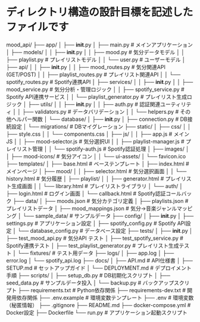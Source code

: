 # ディレクトリ構造の設計目標を記述したファイルです
mood_api/
├── app/
│   ├── __init__.py
│   ├── main.py                    # メインアプリケーション
│   ├── models/
│   │   ├── __init__.py
│   │   ├── mood.py               # 気分データモデル
│   │   ├── playlist.py           # プレイリストモデル
│   │   └── user.py               # ユーザーモデル
│   ├── api/
│   │   ├── __init__.py
│   │   ├── mood_routes.py        # 気分関連API (GET/POST)
│   │   ├── playlist_routes.py    # プレイリスト関連API
│   │   └── spotify_routes.py     # Spotify連携API
│   ├── services/
│   │   ├── __init__.py
│   │   ├── mood_service.py       # 気分分析・管理ロジック
│   │   ├── spotify_service.py    # Spotify API連携サービス
│   │   └── playlist_generator.py # プレイリスト生成ロジック
│   ├── utils/
│   │   ├── __init__.py
│   │   ├── auth.py               # 認証関連ユーティリティ
│   │   ├── validators.py         # データバリデーション
│   │   └── helpers.py            # その他ヘルパー関数
│   └── database/
│       ├── __init__.py
│       ├── connection.py         # DB接続設定
│       └── migrations/           # DBマイグレーション
├── static/
│   ├── css/
│   │   ├── style.css
│   │   └── components.css
│   ├── js/
│   │   ├── app.js               # メインJS
│   │   ├── mood-selector.js     # 気分選択UI
│   │   ├── playlist-manager.js  # プレイリスト管理
│   │   └── spotify-auth.js      # Spotify認証処理
│   ├── images/
│   │   ├── mood-icons/          # 気分アイコン
│   │   └── ui-assets/
│   └── favicon.ico
├── templates/
│   ├── base.html               # ベーステンプレート
│   ├── index.html              # メインページ
│   ├── mood/
│   │   ├── selector.html       # 気分選択画面
│   │   └── history.html        # 気分履歴
│   ├── playlist/
│   │   ├── generator.html      # プレイリスト生成画面
│   │   └── library.html        # プレイリストライブラリ
│   └── auth/
│       ├── login.html          # ログイン画面
│       └── callback.html       # Spotify認証コールバック
├── data/
│   ├── moods.json              # 気分カテゴリ定義
│   ├── playlists.json          # プレイリストデータ
│   ├── mood_mappings.json      # 気分→音楽ジャンルマッピング
│   └── sample_data/            # サンプルデータ
├── config/
│   ├── __init__.py
│   ├── settings.py             # アプリケーション設定
│   ├── spotify_config.py       # Spotify API設定
│   └── database_config.py      # データベース設定
├── tests/
│   ├── __init__.py
│   ├── test_mood_api.py        # 気分API テスト
│   ├── test_spotify_service.py # Spotify連携テスト
│   ├── test_playlist_generator.py # プレイリスト生成テスト
│   └── fixtures/               # テスト用データ
├── logs/
│   ├── app.log
│   ├── error.log
│   └── spotify_api.log
├── docs/
│   ├── API.md                  # API仕様書
│   ├── SETUP.md                # セットアップガイド
│   └── DEPLOYMENT.md           # デプロイメント手順
├── scripts/
│   ├── setup_db.py             # DB初期化スクリプト
│   ├── seed_data.py            # サンプルデータ投入
│   └── backup.py               # バックアップスクリプト
├── requirements.txt            # Python依存関係
├── requirements-dev.txt        # 開発用依存関係
├── .env.example               # 環境変数テンプレート
├── .env                       # 環境変数（秘匿情報）
├── .gitignore
├── README.md
├── docker-compose.yml         # Docker設定
├── Dockerfile
└── run.py                     # アプリケーション起動スクリプト